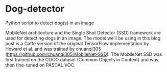 # Dog-detector
Python script to detect dog(s) in an image

MobileNet architecture and the Single Shot Detector (SSD) framework are used for detecting dogs in an image.
The model we’ll be using in this blog post is a Caffe version of the original TensorFlow implementation by Howard et al. and was trained by chuanqi305 (https://github.com/chuanqi305/MobileNet-SSD).
The MobileNet SSD was first trained on the COCO dataset (Common Objects in Context) and was then fine-tuned on PASCAL VOC.

